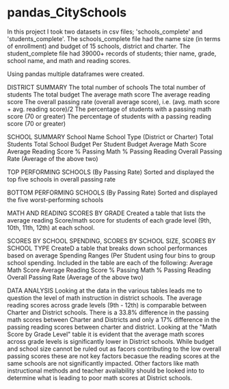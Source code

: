 # pandas_CitySchools
In this project I took two datasets in csv files; 'schools_complete' and 'students_complete'. 
The schools_complete file had the name size (in terms of enrollment) and budget of 15 schools, district and charter.
The student_complete file had 39000+ records of students; thier name, grade, school name, and math and reading scores.

Using pandas multiple dataframes were created.

DISTRICT SUMMARY
The total number of schools
The total number of students
The total budget
The average math score
The average reading score
The overall passing rate (overall average score), i.e. (avg. math score + avg. reading score)/2
The percentage of students with a passing math score (70 or greater)
The percentage of students with a passing reading score (70 or greater)

SCHOOL SUMMARY
School Name
School Type (District or Charter)
Total Students
Total School Budget
Per Student Budget
Average Math Score
Average Reading Score
% Passing Math
% Passing Reading
Overall Passing Rate (Average of the above two)

TOP PERFORMING SCHOOLS (By Passing Rate)
Sorted and displayed the top five schools in overall passing rate

BOTTOM PERFORMING SCHOOLS (By Passing Rate)
Sorted and displayed the five worst-performing schools

MATH AND READING SCORES BY GRADE
Created a table that lists the average reading Score/math score for students of each grade level (9th, 10th, 11th, 12th) at each school.

SCORES BY SCHOOL SPENDING, SCORES BY SCHOOL SIZE, SCORES BY SCHOOL TYPE
CreateD a table that breaks down school performances based on average Spending Ranges (Per Student using four bins to group school spending. Included in the table are each of the following:
Average Math Score
Average Reading Score
% Passing Math
% Passing Reading
Overall Passing Rate (Average of the above two)

DATA ANALYSIS
Looking at the data in the various tables leads me to question the level of math instruction in district schools.
The average reading scores across grade levels (9th - 12th) is comparable between Charter and District schools. There is a 33.8% difference in the passing math scores between Charter and Districts and only a 17% difference in the passing reading scores between charter and district.
Looking at the "Math Score by Grade Level" table it is evident that the average math scores across grade levels is significantly lower in District schools.
While budget and school size cannot be ruled out as facors contributing to the low overall passing scores these are not key factors becasue the reading scores at the same schools are not significantly impacted.
Other factors like math instructional methods and teacher availability should be looked into to determine what is leading to poor math scores at District schools.

